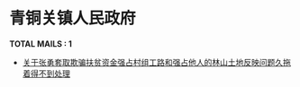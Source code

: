 # 青铜关镇人民政府
__TOTAL MAILS : 1__
- [关于张勇套取欺骗扶贫资金强占村组工路和强占他人的林山土地反映问题久拖着得不到处理](../../categories/mails/4958.md)